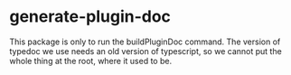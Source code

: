 # generate-plugin-doc

This package is only to run the buildPluginDoc command. The version of typedoc we use needs an old version of typescript, so we cannot put the whole thing at the root, where it used to be.